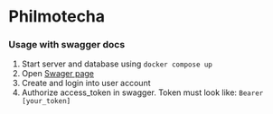 # Philmotecha

### Usage with swagger docs

1. Start server and database using `docker compose up`
2. Open [Swager page](http://localhost:6969/swagger/index.html)
3. Create and login into user account
4. Authorize access_token in swagger. Token must look like: `Bearer [your_token]`
